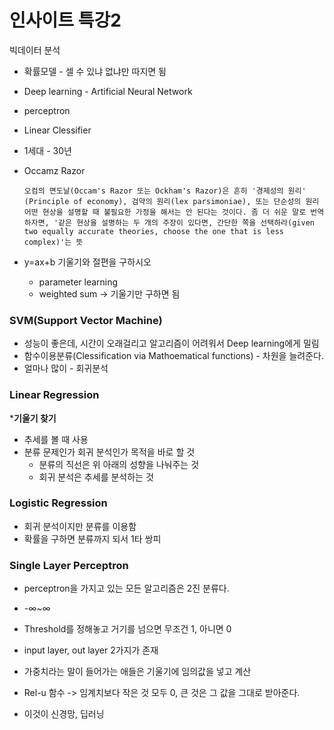 # 인사이트 특강2

빅데이터 분석

- 확률모델 - 셀 수 있냐 없냐만 따지면 됨

- Deep learning - Artificial Neural Network

- perceptron 

- Linear Clessifier

- 1세대 - 30년

- Occamz Razor

  ```
  오컴의 면도날(Occam's Razor 또는 Ockham's Razor)은 흔히 '경제성의 원리' (Principle of economy), 검약의 원리(lex parsimoniae), 또는 단순성의 원리
  어떤 현상을 설명할 때 불필요한 가정을 해서는 안 된다는 것이다. 좀 더 쉬운 말로 번역하자면, '같은 현상을 설명하는 두 개의 주장이 있다면, 간단한 쪽을 선택하라(given two equally accurate theories, choose the one that is less complex)'는 뜻
  ```

  

- y=ax+b 기울기와 절편을 구하시오
  - parameter learning
  - weighted sum -> 기울기만 구하면 됨

### SVM(Support Vector Machine)

- 성능이 좋은데, 시간이 오래걸리고 알고리즘이 어려워서 Deep learning에게 밀림
- 함수이용분류(Clessification via Mathoematical functions) - 차원을 늘려준다.
- 얼마나 많이 - 회귀분석



### Linear Regression

***기울기 찾기**

- 추세를 볼 때 사용
- 분류 문제인가 회귀 분석인가 목적을 바로 할 것
  - 분류의 직선은 위 아래의 성향을 나눠주는 것
  - 회귀 분석은 추세를 분석하는 것



### Logistic Regression

- 회귀 분석이지만 분류를 이용함
- 확률을 구하면 분류까지 되서 1타 쌍피



### Single Layer Perceptron

- perceptron을 가지고 있는 모든 알고리즘은 2진 분류다.
- -∞~∞
- Threshold를 정해놓고 거기를 넘으면 무조건 1, 아니면 0
- input layer, out layer 2가지가 존재
- 가중치라는 말이 들어가는 애들은 기울기에 임의값을 넣고 계산

- Rel-u 함수 -> 임계치보다 작은 것 모두 0, 큰 것은 그 값을 그대로 받아준다.
- 이것이 신경망, 딥러닝